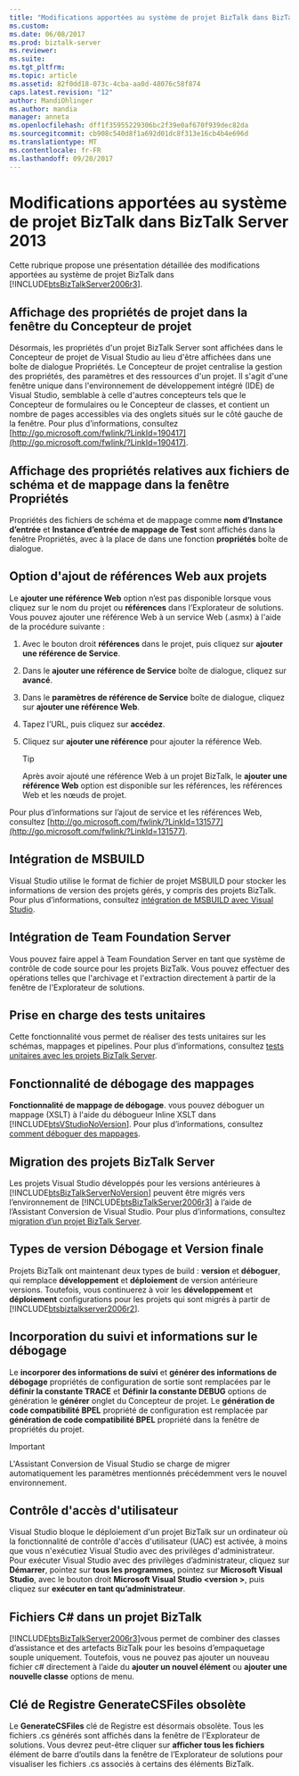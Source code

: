 ```yaml
---
title: "Modifications apportées au système de projet BizTalk dans BizTalk Server 2013 | Documents Microsoft"
ms.custom: 
ms.date: 06/08/2017
ms.prod: biztalk-server
ms.reviewer: 
ms.suite: 
ms.tgt_pltfrm: 
ms.topic: article
ms.assetid: 82f0dd18-073c-4cba-aa0d-48076c58f874
caps.latest.revision: "12"
author: MandiOhlinger
ms.author: mandia
manager: anneta
ms.openlocfilehash: dff1f35955229306bc2f39e0af670f939dec82da
ms.sourcegitcommit: cb908c540d8f1a692d01dc8f313e16cb4b4e696d
ms.translationtype: MT
ms.contentlocale: fr-FR
ms.lasthandoff: 09/20/2017
---
```

# <a name="changes-to-biztalk-project-system-in-biztalk-server-2013"></a>Modifications apportées au système de projet BizTalk dans BizTalk Server 2013
Cette rubrique propose une présentation détaillée des modifications apportées au système de projet BizTalk dans [!INCLUDE[btsBizTalkServer2006r3](../includes/btsbiztalkserver2006r3-md.md)].  
  
## <a name="project-properties-are-displayed-in-project-designer-window"></a>Affichage des propriétés de projet dans la fenêtre du Concepteur de projet  
 Désormais, les propriétés d'un projet BizTalk Server sont affichées dans le Concepteur de projet de Visual Studio au lieu d'être affichées dans une boîte de dialogue Propriétés. Le Concepteur de projet centralise la gestion des propriétés, des paramètres et des ressources d'un projet. Il s'agit d'une fenêtre unique dans l'environnement de développement intégré (IDE) de Visual Studio, semblable à celle d'autres concepteurs tels que le Concepteur de formulaires ou le Concepteur de classes, et contient un nombre de pages accessibles via des onglets situés sur le côté gauche de la fenêtre. Pour plus d’informations, consultez [http://go.microsoft.com/fwlink/?LinkId=190417](http://go.microsoft.com/fwlink/?LinkId=190417).  
  
## <a name="properties-for-schema-and-map-files-are-displayed-in-properties-window"></a>Affichage des propriétés relatives aux fichiers de schéma et de mappage dans la fenêtre Propriétés  
 Propriétés des fichiers de schéma et de mappage comme **nom d’Instance d’entrée** et **Instance d’entrée de mappage de Test** sont affichés dans la fenêtre Propriétés, avec à la place de dans une fonction **propriétés** boîte de dialogue.  
  
## <a name="add-web-reference-option-on-projects"></a>Option d'ajout de références Web aux projets  
 Le **ajouter une référence Web** option n’est pas disponible lorsque vous cliquez sur le nom du projet ou **références** dans l’Explorateur de solutions. Vous pouvez ajouter une référence Web à un service Web (.asmx) à l'aide de la procédure suivante :  
  
1.  Avec le bouton droit **références** dans le projet, puis cliquez sur **ajouter une référence de Service**.  
  
2.  Dans le **ajouter une référence de Service** boîte de dialogue, cliquez sur **avancé**.  
  
3.  Dans le **paramètres de référence de Service** boîte de dialogue, cliquez sur **ajouter une référence Web**.  
  
4.  Tapez l’URL, puis cliquez sur **accédez**.  
  
5.  Cliquez sur **ajouter une référence** pour ajouter la référence Web.  
  
    > [!TIP]
    >  Après avoir ajouté une référence Web à un projet BizTalk, le **ajouter une référence Web** option est disponible sur les références, les références Web et les nœuds de projet.  
  
 Pour plus d’informations sur l’ajout de service et les références Web, consultez [http://go.microsoft.com/fwlink/?LinkId=131577](http://go.microsoft.com/fwlink/?LinkId=131577).  
  
## <a name="msbuild-integration"></a>Intégration de MSBUILD  
 Visual Studio utilise le format de fichier de projet MSBUILD pour stocker les informations de version des projets gérés, y compris des projets BizTalk. Pour plus d’informations, consultez [intégration de MSBUILD avec Visual Studio](../core/msbuild-integration-with-visual-studio.md).  
  
## <a name="team-foundation-server-integration"></a>Intégration de Team Foundation Server  
 Vous pouvez faire appel à Team Foundation Server en tant que système de contrôle de code source pour les projets BizTalk. Vous pouvez effectuer des opérations telles que l'archivage et l'extraction directement à partir de la fenêtre de l'Explorateur de solutions.  
  
## <a name="support-for-unit-testing"></a>Prise en charge des tests unitaires  
 Cette fonctionnalité vous permet de réaliser des tests unitaires sur les schémas, mappages et pipelines. Pour plus d’informations, consultez [tests unitaires avec les projets BizTalk Server](../core/unit-testing-with-biztalk-server-projects.md).  
  
## <a name="debug-map-feature"></a>Fonctionnalité de débogage des mappages  
 **Fonctionnalité de mappage de débogage**. vous pouvez déboguer un mappage (XSLT) à l'aide du débogueur Inline XSLT dans [!INCLUDE[btsVStudioNoVersion](../includes/btsvstudionoversion-md.md)]. Pour plus d’informations, consultez [comment déboguer des mappages](../core/how-to-debug-maps.md).  
  
## <a name="migrating-biztalk-server-projects"></a>Migration des projets BizTalk Server  
 Les projets Visual Studio développés pour les versions antérieures à [!INCLUDE[btsBizTalkServerNoVersion](../includes/btsbiztalkservernoversion-md.md)] peuvent être migrés vers l’environnement de [!INCLUDE[btsBizTalkServer2006r3](../includes/btsbiztalkserver2006r3-md.md)] à l’aide de l’Assistant Conversion de Visual Studio. Pour plus d’informations, consultez [migration d’un projet BizTalk Server](../core/migrating-a-biztalk-server-project.md).  
  
## <a name="release-and-debug-build-types"></a>Types de version Débogage et Version finale  
 Projets BizTalk ont maintenant deux types de build : **version** et **déboguer**, qui remplace **développement** et **déploiement** de version antérieure versions. Toutefois, vous continuerez à voir les **développement** et **déploiement** configurations pour les projets qui sont migrés à partir de [!INCLUDE[btsbiztalkserver2006r2](../includes/btsbiztalkserver2006r2-md.md)].  
  
## <a name="embedding-tracking-and-debugging-information"></a>Incorporation du suivi et informations sur le débogage  
 Le **incorporer des informations de suivi** et **générer des informations de débogage** propriétés de configuration de sortie sont remplacées par le **définir la constante TRACE** et **Définir la constante DEBUG** options de génération le **générer** onglet du Concepteur de projet. Le **génération de code compatibilité BPEL** propriété de configuration est remplacée par **génération de code compatibilité BPEL** propriété dans la fenêtre de propriétés du projet.  
  
> [!IMPORTANT]
>  L'Assistant Conversion de Visual Studio se charge de migrer automatiquement les paramètres mentionnés précédemment vers le nouvel environnement.  
  
## <a name="user-access-control"></a>Contrôle d'accès d'utilisateur  
 Visual Studio bloque le déploiement d'un projet BizTalk sur un ordinateur où la fonctionnalité de contrôle d'accès d'utilisateur (UAC) est activée, à moins que vous n'exécutiez Visual Studio avec des privilèges d'administrateur. Pour exécuter Visual Studio avec des privilèges d’administrateur, cliquez sur **Démarrer**, pointez sur **tous les programmes**, pointez sur **Microsoft Visual Studio**, avec le bouton droit  **Microsoft Visual Studio \<version >**, puis cliquez sur **exécuter en tant qu’administrateur**.  
  
## <a name="c-files-in-a-biztalk-project"></a>Fichiers C# dans un projet BizTalk  
 [!INCLUDE[btsBizTalkServer2006r3](../includes/btsbiztalkserver2006r3-md.md)]vous permet de combiner des classes d’assistance et des artefacts BizTalk pour les besoins d’empaquetage souple uniquement.  Toutefois, vous ne pouvez pas ajouter un nouveau fichier c# directement à l’aide du **ajouter un nouvel élément** ou **ajouter une nouvelle classe** options de menu.  
  
## <a name="generatecsfiles-registry-key-is-obsolete"></a>Clé de Registre GenerateCSFiles obsolète  
 Le **GenerateCSFiles** clé de Registre est désormais obsolète. Tous les fichiers .cs générés sont affichés dans la fenêtre de l'Explorateur de solutions. Vous devrez peut-être cliquer sur **afficher tous les fichiers** élément de barre d’outils dans la fenêtre de l’Explorateur de solutions pour visualiser les fichiers .cs associés à certains des éléments BizTalk.